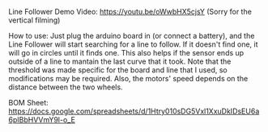 Line Follower
Demo Video:
https://youtu.be/oWwbHX5cjsY
(Sorry for the vertical filming)

How to use:
Just plug the arduino board in (or connect a battery), and the Line Follower will start searching for a line to follow. 
If it doesn't find one, it will go in circles until it finds one. This also helps if the sensor ends up outside of a line to mantain the last curve that it took.
Note that the threshold was made specific for the board and line that I used, so modifications may be required.
Also, the motors' speed depends on the distance between the two wheels.

BOM Sheet:
https://docs.google.com/spreadsheets/d/1Htry010sDG5Vxl1XxuDkIDsEU6a6pIBbHVVmY9l-o_E
